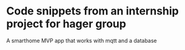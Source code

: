 # Code snippets from an internship project for hager group
A smarthome MVP app that works with mqtt and a database
